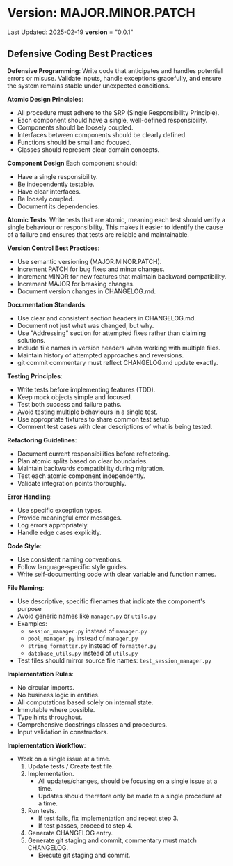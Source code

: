 # Version: MAJOR.MINOR.PATCH

Last Updated: 2025-02-19
__version__ = "0.0.1"

## Defensive Coding Best Practices

**Defensive Programming**: 
Write code that anticipates and handles potential errors or misuse. Validate inputs, handle exceptions gracefully, and ensure the system remains stable under unexpected conditions.

**Atomic Design Principles**:
- All procedure must adhere to the SRP (Single Responsibility Principle).
- Each component should have a single, well-defined responsibility.
- Components should be loosely coupled.
- Interfaces between components should be clearly defined.
- Functions should be small and focused.
- Classes should represent clear domain concepts.

**Component Design**
Each component should:
- Have a single responsibility.
- Be independently testable.
- Have clear interfaces.
- Be loosely coupled.
- Document its dependencies.

**Atomic Tests**: 
Write tests that are atomic, meaning each test should verify a single behaviour or responsibility. This makes it easier to identify the cause of a failure and ensures that tests are reliable and maintainable.

**Version Control Best Practices**:
- Use semantic versioning (MAJOR.MINOR.PATCH).
- Increment PATCH for bug fixes and minor changes.
- Increment MINOR for new features that maintain backward compatibility.
- Increment MAJOR for breaking changes.
- Document version changes in CHANGELOG.md.

**Documentation Standards**:
- Use clear and consistent section headers in CHANGELOG.md.
- Document not just what was changed, but why.
- Use "Addressing" section for attempted fixes rather than claiming solutions.
- Include file names in version headers when working with multiple files.
- Maintain history of attempted approaches and reversions.
- git commit commentary must reflect CHANGELOG.md update exactly.

**Testing Principles**:
- Write tests before implementing features (TDD).
- Keep mock objects simple and focused.
- Test both success and failure paths.
- Avoid testing multiple behaviours in a single test.
- Use appropriate fixtures to share common test setup.
- Comment test cases with clear descriptions of what is being tested.

**Refactoring Guidelines**:
- Document current responsibilities before refactoring.
- Plan atomic splits based on clear boundaries.
- Maintain backwards compatibility during migration.
- Test each atomic component independently.
- Validate integration points thoroughly.

**Error Handling**:
- Use specific exception types.
- Provide meaningful error messages.
- Log errors appropriately.
- Handle edge cases explicitly.

**Code Style**:
- Use consistent naming conventions.
- Follow language-specific style guides.
- Write self-documenting code with clear variable and function names.

**File Naming**:
- Use descriptive, specific filenames that indicate the component's purpose
- Avoid generic names like `manager.py` or `utils.py`
- Examples:
  - `session_manager.py` instead of `manager.py`
  - `pool_manager.py` instead of `manager.py`
  - `string_formatter.py` instead of `formatter.py`
  - `database_utils.py` instead of `utils.py`
- Test files should mirror source file names: `test_session_manager.py`

**Implementation Rules**:
- No circular imports.
- No business logic in entities.
- All computations based solely on internal state.
- Immutable where possible.
- Type hints throughout.
- Comprehensive docstrings classes and procedures.
- Input validation in constructors.

**Implementation Workflow**:
- Work on a single issue at a time.
    1. Update tests / Create test file.
    2. Implementation.
        - All updates/changes, should be focusing on a single issue at a time.
        - Updates should therefore only be made to a single procedure at a time.
    3. Run tests.
        - If test fails, fix implementation and repeat step 3.
        - If test passes, proceed to step 4.
    4. Generate CHANGELOG entry.
    5. Generate git staging and commit, commentary must match CHANGELOG.
        - Execute git staging and commit.
